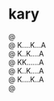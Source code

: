# kary

@ <br/>
@ K....K...A<br/>
@ K..K....A<br/>
@ KK......A<br/>
@ K..K....A<br/>
@ K....K..A<br/>
@ <br/>

<!--
@ .......
@ K..K..A   @@   @ @
@ K.K..A @  @ @  @ @
@ KK...A@@  @@   @ @
@ K.K..A @  @ @   @
@ K..K.A @  @ @   @
@ .....
-->

